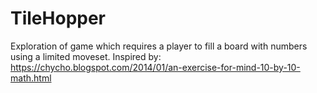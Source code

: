 # TileHopper
Exploration of game which requires a player to fill a board with numbers using a limited moveset. Inspired by: https://chycho.blogspot.com/2014/01/an-exercise-for-mind-10-by-10-math.html
